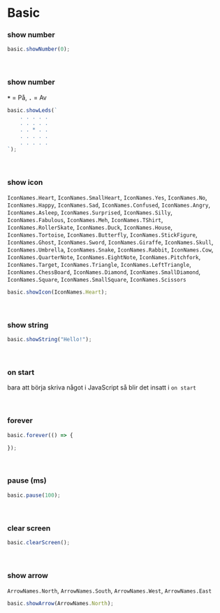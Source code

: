 # Basic

### show number
```javascript
basic.showNumber(0);
```

　

### show number
__`*`__ = På, __`.`__ = Av
```javascript
basic.showLeds(`
    . . . . .
    . . . . .
    . . * . .
    . . . . .
    . . . . .
`);
```

　

### show icon
`IconNames.Heart`, `IconNames.SmallHeart`, `IconNames.Yes`, `IconNames.No`, `IconNames.Happy`, `IconNames.Sad`, `IconNames.Confused`, `IconNames.Angry`, `IconNames.Asleep`, `IconNames.Surprised`, `IconNames.Silly`, `IconNames.Fabulous`, `IconNames.Meh`, `IconNames.TShirt`, `IconNames.RollerSkate`, `IconNames.Duck`, `IconNames.House`, `IconNames.Tortoise`, `IconNames.Butterfly`, `IconNames.StickFigure`, `IconNames.Ghost`, `IconNames.Sword`, `IconNames.Giraffe`, `IconNames.Skull`, `IconNames.Umbrella`, `IconNames.Snake`, `IconNames.Rabbit`, `IconNames.Cow`, `IconNames.QuarterNote`, `IconNames.EightNote`, `IconNames.Pitchfork`, `IconNames.Target`, `IconNames.Triangle`, `IconNames.LeftTriangle`, `IconNames.ChessBoard`, `IconNames.Diamond`, `IconNames.SmallDiamond`, `IconNames.Square`, `IconNames.SmallSquare`, `IconNames.Scissors`
```javascript
basic.showIcon(IconNames.Heart);
```

　

### show string
```javascript
basic.showString("Hello!");
```

　

### on start
bara att börja skriva något i JavaScript så blir det insatt i `on start`

　

### forever
```javascript
basic.forever(() => {

});
```

　

### pause (ms)
```javascript
basic.pause(100);
```

　

### clear screen
```javascript
basic.clearScreen();
```

　

### show arrow
`ArrowNames.North`, `ArrowNames.South`, `ArrowNames.West`, `ArrowNames.East`
```javascript
basic.showArrow(ArrowNames.North);
```
